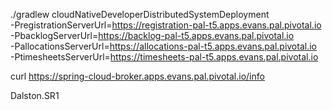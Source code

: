   ./gradlew cloudNativeDeveloperDistributedSystemDeployment \
      -PregistrationServerUrl=https://registration-pal-t5.apps.evans.pal.pivotal.io \
      -PbacklogServerUrl=https://backlog-pal-t5.apps.evans.pal.pivotal.io \
      -PallocationsServerUrl=https://allocations-pal-t5.apps.evans.pal.pivotal.io \
      -PtimesheetsServerUrl=https://timesheets-pal-t5.apps.evans.pal.pivotal.io

curl https://spring-cloud-broker.apps.evans.pal.pivotal.io/info

Dalston.SR1